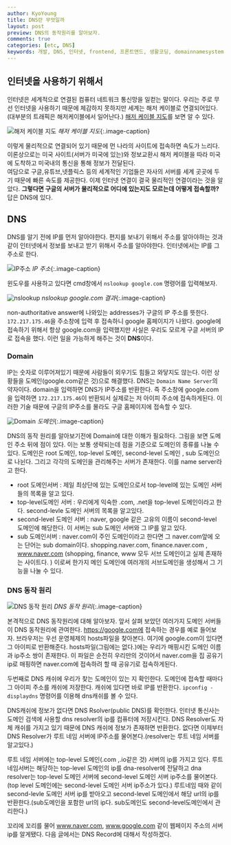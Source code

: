 ```yaml
---
author: KyoYoung
title: DNS란 무엇일까
layout: post
preview: DNS의 동작원리를 알아보자.
comments: true
categories: [etc, DNS]
keywords: 개발, DNS, 인터넷, frontend, 프론트앤드, 생활코딩, domainnamesystem
---
```


## 인터넷을 사용하기 위해서
인터넷은 세계적으로 연결된 컴퓨터 네트워크 통신망을 일컫는 말이다. 우리는 주로 무선 인터넷을 사용하기 때문에 체감하지 못하지만 
세계는 해저 케이블로 연결되어있다.(대부분의 트래픽은 해저케이블에서 일어난다.) [해저 케이블 지도](https://www.submarinecablemap.com/)를 보면 알 수 있다.

![해저 케이블 지도](https://ifh.cc/g/FksPYl.jpg) *해저 케이블 지도*{:.image-caption}

 이렇게 물리적으로 연결되어 있기 때문에 먼 나라의 사이트에 접속하면 속도가 느리다. 이론상으로는 미국 사이트(서버가 미국에 있는)와 정보교환시 해저 케이블을 따라 미국에 도착하고 미국내의 통신을 통해 정보가 전달된다.      
여담으로 구글,유튜브,넷플릭스 등의 세계적인 기업들은 자사의 서버를 세계 곳곳에 두기 때문에 빠른 속도를 제공한다. 
이제 인터넷 연결이 결국 물리적인 연결이라는 것을 알았다. **그렇다면 구글의 서버가 물리적으로 어디에 있는지도 모르는데 어떻게 접속할까?**
답은 DNS에 있다. 

## DNS
DNS를 알기 전에 IP를 먼저 알아야한다. 편지를 보내기 위해서 주소를 알아야하는 것과 같이 인터넷에서 정보를 보내고 받기 위해서 주소를 알아야한다.
인터넷에서는 IP를 그 주소로 한다.

![IP주소](https://blog.kakaocdn.net/dn/btcSed/btqDx5RXuFq/8zbssyvLo2EnLhsv5J1VYk/img.png) *IP 주소*{:.image-caption}

윈도우를 사용하고 있다면 cmd창에서 `nslookup google.com` 명령어를 입력해보자. 

![nslookup](https://ifh.cc/g/RiRnfQ.png) *nslookup google.com 결과*{:.image-caption}

non-authoritative answer에 나와있는 addresses가 구글의 IP 주소를 뜻한다. `172.217.175.46`을 주소창에 입력 후 접속하니 google 홈페이지가 나왔다.
google에 접속하기 위해서 항상 google.com을 입력했지만 사실은 우리도 모르게 구글 서버의 IP로 접속을 했다. 이런 일을 가능하게 해주는 것이 **DNS**이다. 

### Domain  
IP는 숫자로 이루어져있기 때문에 사람들이 외우기도 힘들고 와닿지도 않는다. 이런 상황들을 도메인(google.com같은 것)으로 해결했다.
 DNS는 `Domain Name Server`의 약자이다. domain을 입력하면 DNS가 IP주소를 반환한다. 즉 주소창에 google.com을 입력하면 `172.217.175.46`이 반환되서 실제로는 저 아이피 주소에 접속하게된다.
이러한 기술 때문에 구글의 IP주소를 몰라도 구글 홈페이지에 접속할 수 있다. 

![Domain](https://ifh.cc/g/rAyunA.png) *도메인*{:.image-caption}

DNS의 동작 원리를 알아보기전에 Domain에 대한 이해가 필요하다. 그림을 보면 도메인 주소 뒤에 점이 있다. 이는 보통 생략되는데 점을 기준으로 도메인의 종류를 나눌 수 있다. 
도메인은 root 도메인, top-level 도메인, second-level 도메인 , sub 도메인으로 나뉜다. 그리고 각각의 도메인을 관리해주는 서버가 존재한다. 이를 name server라고 한다.  

- root 도메인서버 : 제일 최상단에 있는 도메인으로서 top-level에 있는 도메인 서버들의 목록을 알고 있다. 
- top-level도메인 서버 : 우리에게 익숙한 .com, .net을 top-level 도메인이라고 한다. second-levle 도메인 서버의 목록을 알고있다. 
- second-level 도메인 서버 : naver, google 같은 고유의 이름이 second-level 도메인에 해당한다. 이 서버는 sub 도메인 서버와 그 IP를 알고 있다. 
- sub 도메인서버 : naver.com이 주인 도메인이라고 한다면 그 naver.com앞에 오는 단어는 sub domain이다. shopping.naver.com, finance.naver.com , www.naver.com (shopping, finance, www 모두 서브 도메인이고 실제 존재하는 사이트다. ) 이로써 한가지 메인 도메인에 여러개의 서브도메인을 생성해서 그 기능을 나눌 수 있다.  

### DNS 동작 원리
 ![DNS 동작 원리](https://www.cloudflare.com/img/learning/dns/what-is-dns/dns-lookup-diagram.png) *DNS 동작 원리*{:.image-caption}


본격적으로 DNS 동작원리에 대해 알아보자. 앞서 살펴 보았던 여러가지 도메인 서버들이 DNS 동작원리에 관여한다. https://google.com에 접속하는 경우를 예로 들어보자. 
브라우저는 우선 운영체제의 hosts파일을 찾아본다. 여기에 google.com이 있다면 그 아이피로 반환해준다. 
hosts파일(그림에는 없다.)에는 우리가 매핑시킨 도메인 이름과 ip주소 쌍이 존재한다. 이 파일은 순전히 우리만의 것이어서 naver.com을 집 공유기 ip로 매핑하면 naver.com에 접속하려 할 때 공유기로 접속하게된다. 

두번째로 DNS 캐쉬에 우리가 찾는 도메인이 있는 지 확인한다. 도메인에 접속할 때마다 그 아이피 주소를 캐쉬에 저장한다. 캐쉬에 있다면 바로 IP를 반환한다. `ipconfig -displaydns` 명령어를 이용해 dns캐쉬를 볼 수 있다.

DNS캐쉬에 정보가 없다면 DNS Rsolver(public DNS)를 확인한다. 인터넷 통신사는 도메인 검색에 사용할 dns resolver의 ip를 컴퓨터에 저장시킨다. 
DNS Resolver도 자체 캐쉬를 가지고 있기 때문에 DNS 캐쉬에 정보가 존재하면 반환한다. 없다면 이제부터 DNS Resolver가 루트 네임 서버에 IP주소를 물어본다.(resolver는 루트 네임 서버를 알고있다.)

루트 네임 서버에는 top-level 도메인(.com ,.io같은 것) 서버의 ip를 가지고 있다. 루트네임서버는 해당하는 top-level 도메인의 ip를 dna-resolver에 전달하고 dna resolver는 top-level 도메인 서버에 second-level 도메인 서버 ip주소를 물어본다.(top level 도메인에는 second-level 도메인 서버 ip주소가 있다.)
루트네임 때와 같이 second-levle 도메인 서버 ip를 받아오고 second-level 도메인에서 해당 url의 ip를 반환한다.(sub도메인을 포함한 url의 ip다. sub도메인도 second-level도메인에서 관리한다.)

꼬리에 꼬리를 물어 www.naver.com, www.google.com 같이 웹페이지 주소의 서버 ip를 알게됐다. 다음 글에서는 DNS Record에 대해서 작성하겠다.
